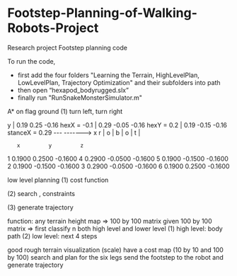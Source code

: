 # Footstep-Planning-of-Walking-Robots-Project
Research project
Footstep planning code

To run the code,
- first add the four folders "Learning the Terrain, HighLevelPlan, LowLevelPlan, Trajectory Optimization" and their subfolders into path 
- then open “hexapod_bodyrugged.slx”
- finally run "RunSnakeMonsterSimulator.m"



A* on flag ground
(1) turn left, turn right

   y 
   |            0.19   0.25  -0.16    hexX = -0.1
   |            0.29  -0.05  -0.16    hexY =  0.2
   |            0.19  -0.15  -0.16    stanceX = 0.29
--- -------> x
r  |
o  |
b  |
o  |
t  |

       x         y         z
1   0.1900    0.2500   -0.1600
4   0.2900   -0.0500   -0.1600
5   0.1900   -0.1500   -0.1600
2   0.1900   -0.1500   -0.1600
3   0.2900   -0.0500   -0.1600
6   0.1900    0.2500   -0.1600


low level planning
(1) cost function

(2) search , constraints

(3) generate trajectory


function:
any terrain height map => 100 by 100  matrix
given 100 by 100 matrix => 
first classify n both high level and lower level
(1)  high level: body path
(2)  low level: next 4 steps

good rough terrain visualization (scale)
have a cost map (10 by 10 and 100 by 100)
search and plan for the six legs
send the footstep to the robot and generate trajectory



